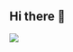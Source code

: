 ## Hi there 👋

  <img src="https://img.shields.io/badge/이름-색상이름?style=for-the-badge&logo=로고이름 &logoColor=white">

